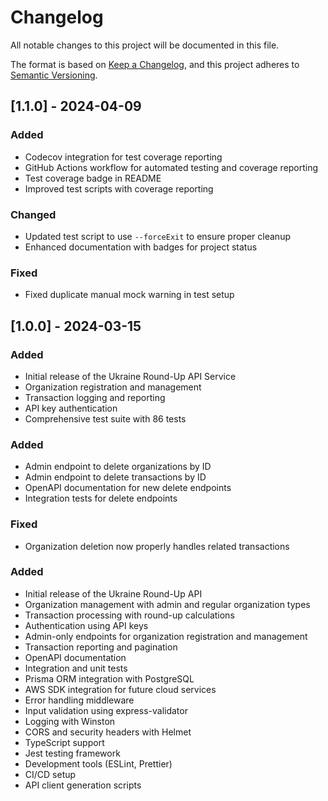 # Changelog

All notable changes to this project will be documented in this file.

The format is based on [Keep a Changelog](https://keepachangelog.com/en/1.0.0/),
and this project adheres to [Semantic Versioning](https://semver.org/spec/v2.0.0.html).

## [1.1.0] - 2024-04-09

### Added
- Codecov integration for test coverage reporting
- GitHub Actions workflow for automated testing and coverage reporting
- Test coverage badge in README
- Improved test scripts with coverage reporting

### Changed
- Updated test script to use `--forceExit` to ensure proper cleanup
- Enhanced documentation with badges for project status

### Fixed
- Fixed duplicate manual mock warning in test setup

## [1.0.0] - 2024-03-15

### Added
- Initial release of the Ukraine Round-Up API Service
- Organization registration and management
- Transaction logging and reporting
- API key authentication
- Comprehensive test suite with 86 tests

### Added
- Admin endpoint to delete organizations by ID
- Admin endpoint to delete transactions by ID
- OpenAPI documentation for new delete endpoints
- Integration tests for delete endpoints

### Fixed
- Organization deletion now properly handles related transactions

### Added
- Initial release of the Ukraine Round-Up API
- Organization management with admin and regular organization types
- Transaction processing with round-up calculations
- Authentication using API keys
- Admin-only endpoints for organization registration and management
- Transaction reporting and pagination
- OpenAPI documentation
- Integration and unit tests
- Prisma ORM integration with PostgreSQL
- AWS SDK integration for future cloud services
- Error handling middleware
- Input validation using express-validator
- Logging with Winston
- CORS and security headers with Helmet
- TypeScript support
- Jest testing framework
- Development tools (ESLint, Prettier)
- CI/CD setup
- API client generation scripts 